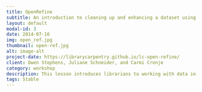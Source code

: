 ```yaml
---
title: OpenRefine
subtitle: An introduction to cleaning up and enhancing a dataset using OpenRefine
layout: default
modal-id: 3
date: 2014-07-16
img: open_ref.jpg
thumbnail: open-ref.jpg
alt: image-alt
project-date: https://librarycarpentry.github.io/lc-open-refine/
client: Owen Stephens, Juliane Schneider, and Carmi Cronje
category: workshop
description: This lesson introduces librarians to working with data in OpenRefine. At the conclusion of the lesson, you will&#58; be able to facet and filter data in OpenRefine; split multi-valued cells; cluster and mass-edit data; split and join columns; mass-edit cells; and use an API to import data to enhance the dataset.
tags: Stable
---
```

